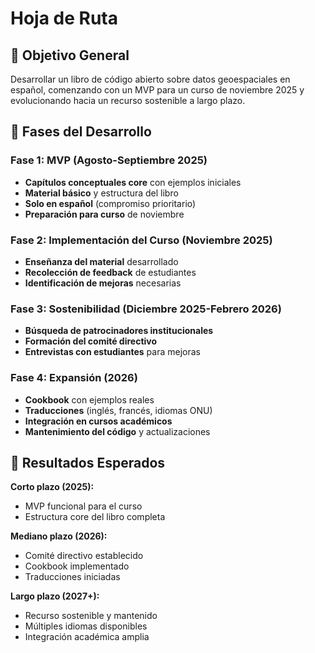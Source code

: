# Hoja de Ruta

## 🎯 Objetivo General
Desarrollar un libro de código abierto sobre datos geoespaciales en español, comenzando con un MVP para un curso de noviembre 2025 y evolucionando hacia un recurso sostenible a largo plazo.

## 🚀 Fases del Desarrollo

### **Fase 1: MVP (Agosto-Septiembre 2025)**
- **Capítulos conceptuales core** con ejemplos iniciales
- **Material básico** y estructura del libro
- **Solo en español** (compromiso prioritario)
- **Preparación para curso** de noviembre

### **Fase 2: Implementación del Curso (Noviembre 2025)**
- **Enseñanza del material** desarrollado
- **Recolección de feedback** de estudiantes
- **Identificación de mejoras** necesarias

### **Fase 3: Sostenibilidad (Diciembre 2025-Febrero 2026)**
- **Búsqueda de patrocinadores institucionales**
- **Formación del comité directivo**
- **Entrevistas con estudiantes** para mejoras

### **Fase 4: Expansión (2026)**
- **Cookbook** con ejemplos reales
- **Traducciones** (inglés, francés, idiomas ONU)
- **Integración en cursos académicos**
- **Mantenimiento del código** y actualizaciones

## 🎯 Resultados Esperados

**Corto plazo (2025):**
- MVP funcional para el curso
- Estructura core del libro completa

**Mediano plazo (2026):**
- Comité directivo establecido
- Cookbook implementado
- Traducciones iniciadas

**Largo plazo (2027+):**
- Recurso sostenible y mantenido
- Múltiples idiomas disponibles
- Integración académica amplia